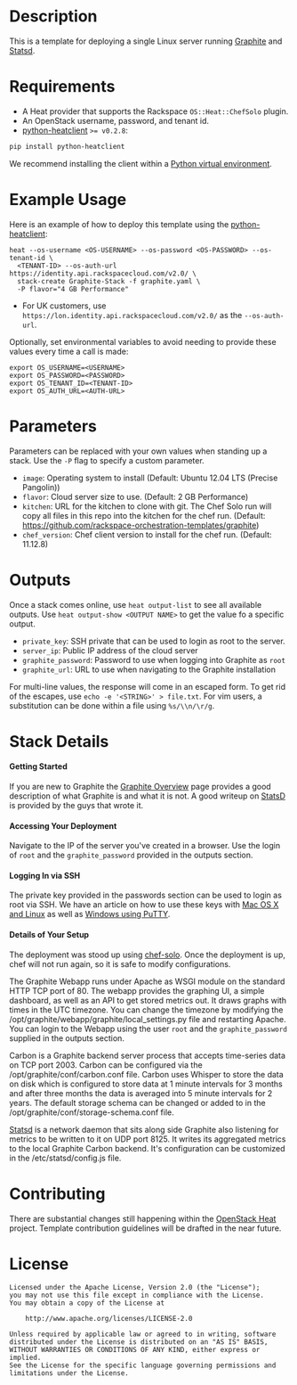 Description
===========

This is a template for deploying a single Linux server running
[Graphite](http://graphite.readthedocs.org) and
[Statsd](https://github.com/etsy/statsd/).

Requirements
============
* A Heat provider that supports the Rackspace `OS::Heat::ChefSolo` plugin.
* An OpenStack username, password, and tenant id.
* [python-heatclient](https://github.com/openstack/python-heatclient)
`>= v0.2.8`:

```bash
pip install python-heatclient
```

We recommend installing the client within a [Python virtual
environment](http://www.virtualenv.org/).

Example Usage
=============
Here is an example of how to deploy this template using the
[python-heatclient](https://github.com/openstack/python-heatclient):

```
heat --os-username <OS-USERNAME> --os-password <OS-PASSWORD> --os-tenant-id \
  <TENANT-ID> --os-auth-url https://identity.api.rackspacecloud.com/v2.0/ \
  stack-create Graphite-Stack -f graphite.yaml \
  -P flavor="4 GB Performance"
```

* For UK customers, use `https://lon.identity.api.rackspacecloud.com/v2.0/` as
the `--os-auth-url`.

Optionally, set environmental variables to avoid needing to provide these
values every time a call is made:

```
export OS_USERNAME=<USERNAME>
export OS_PASSWORD=<PASSWORD>
export OS_TENANT_ID=<TENANT-ID>
export OS_AUTH_URL=<AUTH-URL>
```

Parameters
==========
Parameters can be replaced with your own values when standing up a stack. Use
the `-P` flag to specify a custom parameter.

* `image`: Operating system to install (Default: Ubuntu 12.04 LTS (Precise
  Pangolin))
* `flavor`: Cloud server size to use. (Default: 2 GB Performance)
* `kitchen`: URL for the kitchen to clone with git. The Chef Solo run will copy
  all files in this repo into the kitchen for the chef run. (Default:
  https://github.com/rackspace-orchestration-templates/graphite)
* `chef_version`: Chef client version to install for the chef run.  (Default:
  11.12.8)

Outputs
=======
Once a stack comes online, use `heat output-list` to see all available outputs.
Use `heat output-show <OUTPUT NAME>` to get the value fo a specific output.

* `private_key`: SSH private that can be used to login as root to the server.
* `server_ip`: Public IP address of the cloud server
* `graphite_password`: Password to use when logging into Graphite as `root`
* `graphite_url`: URL to use when navigating to the Graphite installation

For multi-line values, the response will come in an escaped form. To get rid of
the escapes, use `echo -e '<STRING>' > file.txt`. For vim users, a substitution
can be done within a file using `%s/\\n/\r/g`.

Stack Details
=============
#### Getting Started
If you are new to Graphite the [Graphite
Overview](http://graphite.readthedocs.org/en/latest/overview.html) page
provides a good description of what Graphite is and what it is not. A good
writeup on
[StatsD](http://codeascraft.com/2011/02/15/measure-anything-measure-everything/)
is provided by the guys that wrote it.

#### Accessing Your Deployment
Navigate to the IP of the server you've created in a browser. Use the login of
`root` and the `graphite_password` provided in the outputs section.

#### Logging In via SSH
The private key provided in the passwords section can be used to login as root
via SSH. We have an article on how to use these keys with [Mac OS X and
Linux](http://www.rackspace.com/knowledge_center/article/logging-in-with-a-ssh-private-key-on-linuxmac)
as well as [Windows using
PuTTY](http://www.rackspace.com/knowledge_center/article/logging-in-with-a-ssh-private-key-on-windows).

#### Details of Your Setup
The deployment was stood up using
[chef-solo](http://docs.opscode.com/chef_solo.html). Once the deployment is up,
chef will not run again, so it is safe to modify configurations.

The Graphite Webapp runs under Apache as WSGI module on the standard HTTP TCP
port of 80. The webapp provides the graphing UI, a simple dashboard, as well as
an API to get stored metrics out. It draws graphs with times in the UTC
timezone. You can change the timezone by modifying the
/opt/graphite/webapp/graphite/local_settings.py file and restarting Apache. You
can login to the Webapp using the user `root` and the `graphite_password`
supplied in the outputs section.

Carbon is a Graphite backend server process that accepts time-series data on
TCP port 2003. Carbon can be configured via the /opt/graphite/conf/carbon.conf
file. Carbon uses Whisper to store the data on disk which is configured to
store data at 1 minute intervals for 3 months and after three months the data
is averaged into 5 minute intervals for 2 years. The default storage schema can
be changed or added to in the /opt/graphite/conf/storage-schema.conf file.

[Statsd](https://github.com/etsy/statsd/) is a network daemon that sits along
side Graphite also listening for metrics to be written to it on UDP port 8125.
It writes its aggregated metrics to the local Graphite Carbon backend. It's
configuration can be customized in the /etc/statsd/config.js file.

Contributing
============
There are substantial changes still happening within the [OpenStack
Heat](https://wiki.openstack.org/wiki/Heat) project. Template contribution
guidelines will be drafted in the near future.

License
=======
```
Licensed under the Apache License, Version 2.0 (the "License");
you may not use this file except in compliance with the License.
You may obtain a copy of the License at

    http://www.apache.org/licenses/LICENSE-2.0

Unless required by applicable law or agreed to in writing, software
distributed under the License is distributed on an "AS IS" BASIS,
WITHOUT WARRANTIES OR CONDITIONS OF ANY KIND, either express or implied.
See the License for the specific language governing permissions and
limitations under the License.
```

